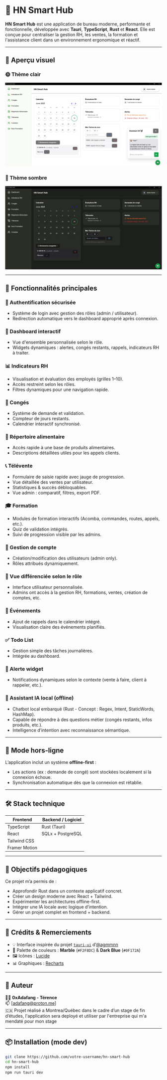 # 🧠 HN Smart Hub

**HN Smart Hub** est une application de bureau moderne, performante et fonctionnelle, développée avec **Tauri**, **TypeScript**, **Rust** et **React**. Elle est conçue pour centraliser la gestion RH, les ventes, la formation et l'assistance client dans un environnement ergonomique et réactif.

---

## 🎨 Aperçu visuel

### 🌞 Thème clair
![Dashboard Light](./images/1.jpg)

### 🌙 Thème sombre
![Dashboard Dark](./images/2.jpg)

---

## 🚀 Fonctionnalités principales

### 🔐 Authentification sécurisée
- Système de login avec gestion des rôles (admin / utilisateur).
- Redirection automatique vers le dashboard approprié après connexion.

### 🧭 Dashboard interactif
- Vue d'ensemble personnalisée selon le rôle.
- Widgets dynamiques : alertes, congés restants, rappels, indicateurs RH à traiter.

### 📊 Indicateurs RH
- Visualisation et évaluation des employés (grilles 1–10).
- Accès restreint selon les rôles.
- Filtres dynamiques pour une navigation rapide.

### 🌴 Congés
- Système de demande et validation.
- Compteur de jours restants.
- Calendrier interactif synchronisé.

### 🥦 Répertoire alimentaire
- Accès rapide à une base de produits alimentaires.
- Descriptions détaillées utiles pour les appels clients.

### 📞 Télévente
- Formulaire de saisie rapide avec jauge de progression.
- Vue détaillée des ventes par utilisateur.
- Statistiques & succès débloquables.
- Vue admin : comparatif, filtres, export PDF.

### 🎓 Formation
- Modules de formation interactifs (Acomba, commandes, routes, appels, etc.).
- Quiz de validation intégrés.
- Suivi de progression visible par les admins.

### 👤 Gestion de compte
- Création/modification des utilisateurs (admin only).
- Rôles attribués dynamiquement.

### 👥 Vue différenciée selon le rôle
- Interface utilisateur personnalisée.
- Admins ont accès à la gestion RH, formations, ventes, création de comptes, etc.

### 📆 Événements
- Ajout de rappels dans le calendrier intégré.
- Visualisation claire des événements planifiés.

### ✅ Todo List
- Gestion simple des tâches journalières.
- Intégrée au dashboard.

### 🚨 Alerte widget
- Notifications dynamiques selon le contexte (vente à faire, client à rappeler, etc.).

### 🤖 Assistant IA local (offline)
- Chatbot local embarqué (Rust - Concept : Regex, Intent, StaticWords, HashMap).
- Capable de répondre à des questions métier (congés restants, infos produits, etc.).
- Intelligence d’intention avec reconnaissance sémantique.

---

## 🔌 Mode hors-ligne

L’application inclut un système **offline-first** :
- Les actions (ex : demande de congé) sont stockées localement si la connexion échoue.
- Synchronisation automatique dès que la connexion est rétablie.

---

## 🛠️ Stack technique

| Frontend          | Backend / Logiciel |
|-------------------|---------------------|
| TypeScript        | Rust (Tauri)        |
| React             | SQLx + PostgreSQL   |
| Tailwind CSS      |                     |
| Framer Motion     |                     |

---

## 🧠 Objectifs pédagogiques

Ce projet m’a permis de :

- Approfondir Rust dans un contexte applicatif concret.  
- Créer un design moderne avec React + Tailwind.  
- Expérimenter les architectures offline-first.  
- Intégrer une IA locale avec logique d’intention.  
- Gérer un projet complet en frontend + backend.

---

## 📸 Crédits & Remerciements

- 💡 Interface inspirée du projet [`tauri-ui`](https://github.com/agmmnn) d’[@agmmnn](https://github.com/agmmnn) 
- 🎨 Palette de couleurs : **Marble** (`#F2F8DC`) & **Dark Blue** (`#0F172A`)
- 🖼 Icônes : [Lucide](https://lucide.dev/)
- 📊 Graphiques : [Recharts](https://recharts.org/)

---

## 💼 Auteur

👨‍💻 **0xAdafang - Térence**  
📫 [adafang@proton.me]  
🇨🇦 Projet réalisé a Montrea/Québec dans le cadre d’un stage de fin d’études, l'application sera deployé et utiliser par l'entreprise qui m'a mendaté pour mon stage

---

## 📦 Installation (mode dev)

```bash
git clone https://github.com/votre-username/hn-smart-hub
cd hn-smart-hub
npm install
npm run tauri dev

